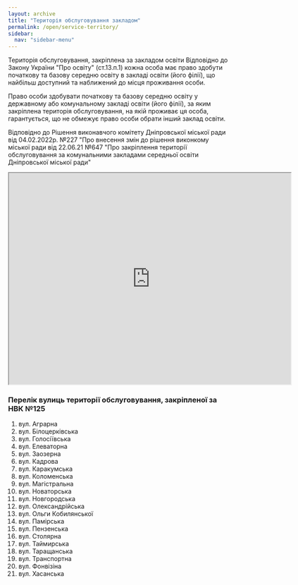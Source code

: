 ```yaml
---
layout: archive
title: "Територія обслуговування закладом"
permalink: /open/service-territory/
sidebar:
  nav: "sidebar-menu"
---
```


Територія обслуговування, закріплена за закладом освіти
Відповідно до Закону України "Про освіту" (ст.13.п.1) кожна особа має право здобути початкову та базову середню освіту в закладі освіти (його філії), що найбільш доступний та наближений до місця проживання особи.

Право особи здобувати початкову та базову середню освіту у державному або комунальному закладі освіти (його філії), за яким закріплена територія обслуговування, на якій проживає ця особа, гарантується, що не обмежує право особи обрати інший заклад освіти.

Відповідно до Рішення виконавчого комітету Дніпровської міської ради від 04.02.2022р. №227 "Про внесення змін до рішення виконкому міської ради від 22.06.21 №647 "Про закріплення території обслуговування за комунальними закладами середньої освіти Дніпровської міської ради"
<iframe src="https://drive.google.com/file/d/1UMa56XPYJfMlBquEsFs9RMcqKZ-NLk8J/preview" width="640" height="480" allow="autoplay"></iframe>

### Перелік вулиць території обслуговування, закріпленої за НВК №125

1. вул. Аграрна
2. вул. Білоцерківська
3. вул. Голосіївська
4. вул. Елеваторна
5. вул. Заозерна
6. вул. Кадрова
7. вул. Каракумська
8. вул. Коломенська
9. вул. Магістральна
10. вул. Новаторська
11. вул. Новгородська
12. вул. Олександрійська
13. вул. Ольги Кобилянської
14. вул. Памірська
15. вул. Пензенська
16. вул. Столярна
17. вул. Таймирська
18. вул. Таращанська
19. вул. Транспортна
20. вул. Фонвізіна
21. вул. Хасанська



